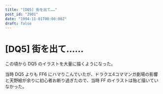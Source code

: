 ```yaml
---
title: "[DQ5] 街を出て……"
post_id: "2901"
date: "1994-11-01T00:00:00Z"
draft: false
---
```


# [DQ5] 街を出て……

この頃から DQ5 のイラストを大量に描くようになった。

当時 DQ5 よりも FF6 にハマりこんでいたが、ドラクエ4コママンガ劇場の影響と天野絵が余りに初心者お断り過ぎたので、当時 FF のイラストは殆ど描いていなかった。
